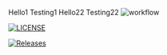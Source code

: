 Hello1 
Testing1
Hello22
Testing22
![workflow](https://github.com/Saw-999/sem/actions/workflows/main.yml/badge.svg)

[![LICENSE](https://img.shields.io/github/license/Saw-999/sem.svg?style=flat-square)](https://github.com/Saw-999/sem/blob/master/LICENSE)

[![Releases](https://img.shields.io/github/release/<Saw-999>/sem/all.svg?style=flat-square)](https://github.com/<Saw-999>/sem/releases)
